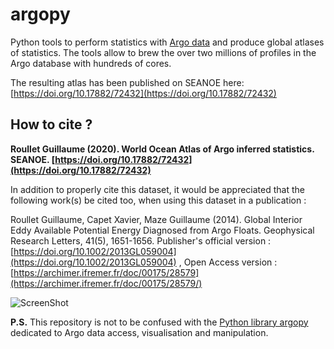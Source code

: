 # argopy
Python tools to perform statistics with [Argo data](http://www.argo.ucsd.edu/) and produce global atlases of statistics. The tools allow to brew the over two millions of profiles in the Argo database with hundreds of cores. 

The resulting atlas has been published on SEANOE here: [https://doi.org/10.17882/72432](https://doi.org/10.17882/72432)

## How to cite ?

**Roullet Guillaume (2020). World Ocean Atlas of Argo inferred statistics. SEANOE. [https://doi.org/10.17882/72432](https://doi.org/10.17882/72432)**

In addition to properly cite this dataset, it would be appreciated that the following work(s) be cited too, when using this dataset in a publication :

Roullet Guillaume, Capet Xavier, Maze Guillaume (2014). Global Interior Eddy Available Potential Energy Diagnosed from Argo Floats. Geophysical Research Letters, 41(5), 1651-1656. Publisher's official version :  [https://doi.org/10.1002/2013GL059004](https://doi.org/10.1002/2013GL059004) , Open Access version : [https://archimer.ifremer.fr/doc/00175/28579](https://archimer.ifremer.fr/doc/00175/28579/)

![ScreenShot](/images/compensated_density_1000m.png)

**P.S.**
This repository is not to be confused with the [Python library argopy](https://github.com/euroargodev/argopy) dedicated to Argo data access, visualisation and manipulation.